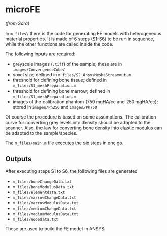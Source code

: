 # microFE

*(from Sara)*

In `m_files\` there is the code for generating FE models with heterogeneous
material properties. It is made of 6 steps (S1-S6) to be run in sequence,
while the other functions are called inside the code.

The following inputs are required:

- greyscale images (`.tiff`) of the sample; these are in `images/ConvergenceCube/`
- voxel size; defined in `m_files/S2_AnsysMesheStreamout.m`
- threshold for defining bone tissue; defined in `m_files/S1_meshPreparation.m`
- threshold for defining bone marrow; defined in `m_files/S1_meshPreparation.m`
- images of the calibration phantom (750 mgHA/cc and 250 mgHA/cc); stored in `images/Ph250` and `images/Ph750`

Of course the procedure is based on some assumptions. The calibration curve for
converting grey levels into density should be adapted to the scanner. Also, the
law for converting bone density into elastic modulus can be adapted to the
sample/species.

The `m_files/main.m` file executes the six steps in one go.

## Outputs

After executing steps S1 to S6, the following files are generated

- `m_files/boneChangeData.txt`
- `m_files/boneModulusData.txt`
- `m_files/elementdata.txt`
- `m_files/marrowChangeData.txt`
- `m_files/marrowModulusData.txt`
- `m_files/mediumChangeData.txt`
- `m_files/mediumModulusData.txt`
- `m_files/nodedata.txt`

These are used to build the FE model in ANSYS.
